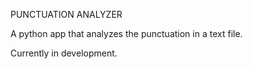 PUNCTUATION ANALYZER

A python app that analyzes the punctuation in a text file.

Currently in development.